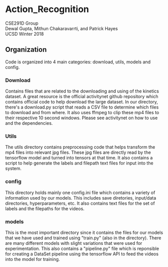 # Action_Recognition
CSE291D Group <br>
Dewal Gupta, Mithun Chakaravarrti, and Patrick Hayes <br>
UCSD Winter 2018

## Organization
Code is organized into 4 main categories: download, utils, models and config.

### Download
Contains files that are related to the downloading and using of the kinetics dataset. A great
resource is the official activitynet github repository which contains official code
to help download the large dataset. In our directory, there's a download.py script that reads
a CSV file to determine which files to download and from where. It also uses ffmpeg to clip
these mp4 files to their respective 10 second windows. Please see activitynet on how to use
and the dependencies. 

### Utils
The utils directory contains preprocessing code that helps transform the mp4 files into 
relevant jpg files. These jpg files are directly read by the tensorflow model and turned
into tensors at that time. It also contains a script to help generate the labels and 
filepath text files for input into the system. 

### config
This directory holds mainly one config.ini file which contains a variety of information
used by our models. This includes save diretories, input/data directories, hyperparameters, etc.
It also contains text files for the set of labels and the filepaths for the videos. 

### models
This is the most important directory since it contains the files for our models that we have
used and trained using "train.py" (also in the directory). There are many different models with slight
variations that were used for experimentation. This also contains a "pipeline.py" file which is reponsible
for creating a DataSet pipeline using the tensorflow API to feed the videos into the model for training.

